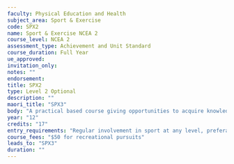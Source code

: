 ```yaml
---
faculty: Physical Education and Health
subject_area: Sport & Exercise
code: SPX2
name: Sport & Exercise NCEA 2
course_level: NCEA 2
assessment_type: Achievement and Unit Standard
course_duration: Full Year
ue_approved: 
invitation_only: 
notes: ""
endorsement: 
title: SPX2
type: Level 2 Optional
description: ""
maori_title: "SPX3"
body: "A practical based course giving opportunities to acquire knowledge and understanding of fitness and exercise activities.  Students will learn about Sports Nutrition, demonstrate a number of exercise techniques in using gym equipment and participate in leisure activities. Assessment is all Internal."
year: "12"
credits: "17"
entry_requirements: "Regular involvement in sport at any level, preferably school team. PED1 an advantage. HOF/TIC approval."
course_fees: "$50 for recreational pursuits"
leads_to: "SPX3"
duration: ""
---
```

